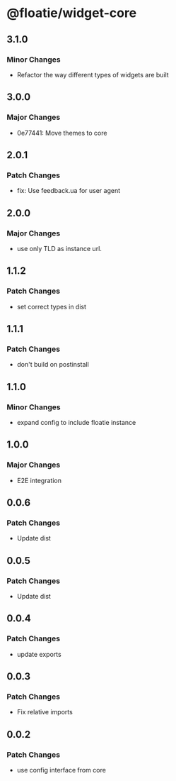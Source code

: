 # @floatie/widget-core

## 3.1.0

### Minor Changes

- Refactor the way different types of widgets are built

## 3.0.0

### Major Changes

- 0e77441: Move themes to core

## 2.0.1

### Patch Changes

- fix: Use feedback.ua for user agent

## 2.0.0

### Major Changes

- use only TLD as instance url.

## 1.1.2

### Patch Changes

- set correct types in dist

## 1.1.1

### Patch Changes

- don't build on postinstall

## 1.1.0

### Minor Changes

- expand config to include floatie instance

## 1.0.0

### Major Changes

- E2E integration

## 0.0.6

### Patch Changes

- Update dist

## 0.0.5

### Patch Changes

- Update dist

## 0.0.4

### Patch Changes

- update exports

## 0.0.3

### Patch Changes

- Fix relative imports

## 0.0.2

### Patch Changes

- use config interface from core
